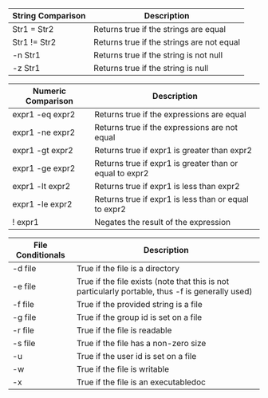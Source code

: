 |String Comparison | Description  |
| ---------------- | -------------|
| Str1 = Str2   |  Returns true if the strings are equal | 
| Str1 != Str2  |  Returns true if the strings are not equal | 
| -n Str1       |  Returns true if the string is not null | 
| -z Str1       |  Returns true if the string is null | 


| Numeric Comparison  | Description | 
| ---------------- | -------------   |
| expr1 -eq expr2  |   Returns true if the expressions are equal | 
| expr1 -ne expr2  |   Returns true if the expressions are not equal | 
| expr1 -gt expr2  |   Returns true if expr1 is greater than expr2 | 
| expr1 -ge expr2  |   Returns true if expr1 is greater than or equal to expr2 | 
| expr1 -lt expr2  |   Returns true if expr1 is less than expr2 | 
| expr1 -le expr2  |   Returns true if expr1 is less than or equal to expr2 | 
| ! expr1          |   Negates the result of the expression | 


| File Conditionals  |  Description | 
| ---------------- | -------------   |
| -d file  |  True if the file is a directory | 
| -e file  |  True if the file exists (note that this is not particularly portable, thus -f is generally used) | 
| -f file  |  True if the provided string is a file | 
| -g file  |  True if the group id is set on a file | 
| -r file  |  True if the file is readable | 
| -s file  |  True if the file has a non-zero size | 
| -u       |  True if the user id is set on a file | 
| -w       |  True if the file is writable | 
| -x       |  True if the file is an executabledoc | 